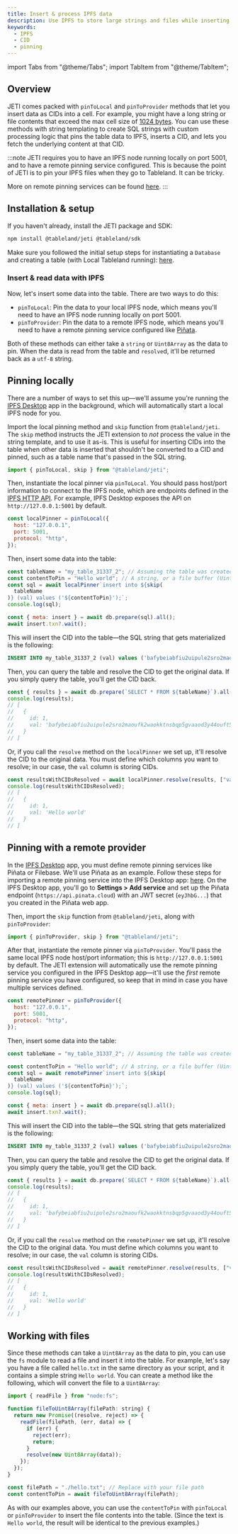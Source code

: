 ```yaml
---
title: Insert & process IPFS data
description: Use IPFS to store large strings and files while inserting CIDs into your table.
keywords:
  - IPFS
  - CID
  - pinning
---
```


import Tabs from "@theme/Tabs";
import TabItem from "@theme/TabItem";

## Overview

JETI comes packed with `pinToLocal` and `pinToProvider` methods that let you insert data as CIDs into a cell. For example, you might have a long string or file contents that exceed the max cell size of [1024 bytes](/fundamentals/limits). You can use these methods with string templating to create SQL strings with custom processing logic that pins the table data to IPFS, inserts a CID, and lets you fetch the underlying content at that CID.

:::note
JETI requires you to have an IPFS node running locally on port 5001, and to have a remote pinning service configured. This is because the point of JETI is to pin your IPFS files when they go to Tableland. It can be tricky.

More on remote pinning services can be found [here](https://docs.ipfs.tech/how-to/work-with-pinning-services/#use-an-existing-pinning-service).
:::

## Installation & setup

If you haven't already, install the JETI package and SDK:

```bash npm2yarn
npm install @tableland/jeti @tableland/sdk
```

Make sure you followed the initial setup steps for instantiating a `Database` and creating a table (with Local Tableland running): [here](/sdk/plugins/#installation--setup).

### Insert & read data with IPFS

Now, let's insert some data into the table. There are two ways to do this:

- `pinToLocal`: Pin the data to your local IPFS node, which means you'll need to have an IPFS node running locally on port 5001.
- `pinToProvider`: Pin the data to a remote IPFS node, which means you'll need to have a remote pinning service configured like [Piñata](https://www.pinata.cloud/dedicated-gateways).

Both of these methods can either take a `string` or `Uint8Array` as the data to pin. When the data is read from the table and `resolve`d, it'll be returned back as a `utf-8` string.

## Pinning locally

There are a number of ways to set this up—we'll assume you're running the [IPFS Desktop](ipns://docs.ipfs.tech/install/ipfs-desktop/) app in the background, which will automatically start a local IPFS node for you.

Import the local pinning method and `skip` function from `@tableland/jeti`. The `skip` method instructs the JETI extension to _not_ process the value in the string template, and to use it as-is. This is useful for inserting CIDs into the table when other data is inserted that shouldn't be converted to a CID and pinned, such as a table name that's passed in the SQL string.

```js
import { pinToLocal, skip } from "@tableland/jeti";
```

Then, instantiate the local pinner via `pinToLocal`. You should pass host/port information to connect to the IPFS node, which are endpoints defined in the [IPFS HTTP API](https://docs.ipfs.tech/reference/http/api/). For example, IPFS Desktop exposes the API on `http://127.0.0.1:5001` by default.

```js
const localPinner = pinToLocal({
  host: "127.0.0.1",
  port: 5001,
  protocol: "http",
});
```

Then, insert some data into the table:

```js
const tableName = "my_table_31337_2"; // Assuming the table was created in the setup steps
const contentToPin = "Hello world"; // A string, or a file buffer (Uint8Array)
const sql = await localPinner`insert into ${skip(
  tableName
)} (val) values ('${contentToPin}');`;
console.log(sql);

const { meta: insert } = await db.prepare(sql).all();
await insert.txn?.wait();
```

This will insert the CID into the table—the SQL string that gets materialized is the following:

```sql
INSERT INTO my_table_31337_2 (val) values ('bafybeiabfiu2uipule2sro2maoufk2waokktnsbqp5gvaaod3y44ouft54');
```

Then, you can query the table and resolve the CID to get the original data. If you simply query the table, you'll get the CID back.

```js
const { results } = await db.prepare(`SELECT * FROM ${tableName}`).all();
console.log(results);
// [
//   {
//     id: 1,
//     val: 'bafybeiabfiu2uipule2sro2maoufk2waokktnsbqp5gvaaod3y44ouft54'
//   }
// ]
```

Or, if you call the `resolve` method on the `localPinner` we set up, it'll resolve the CID to the original data. You must define which columns you want to resolve; in our case, the `val` column is storing CIDs.

```js
const resultsWithCIDsResolved = await localPinner.resolve(results, ["val"]);
console.log(resultsWithCIDsResolved);
// [
//   {
//     id: 1,
//     val: 'Hello world'
//   }
// ]
```

## Pinning with a remote provider

In the [IPFS Desktop](ipns://docs.ipfs.tech/install/ipfs-desktop/) app, you must define remote pinning services like Piñata or Filebase. We'll use Piñata as an example. Follow these steps for importing a remote pinning service into the IPFS Desktop app: [here](ipns://docs.ipfs.tech/how-to/work-with-pinning-services/#use-a-third-party-pinning-service). On the IPFS Desktop app, you'll go to **Settings > Add service** and set up the Piñata endpoint (`https://api.pinata.cloud`) with an JWT secret (`eyJhbG...`) that you created in the Piñata web app.

Then, import the `skip` function from `@tableland/jeti`, along with `pinToProvider`:

```js
import { pinToProvider, skip } from "@tableland/jeti";
```

After that, instantiate the remote pinner via `pinToProvider`. You'll pass the same local IPFS node host/port information; this is `http://127.0.0.1:5001` by default. The JETI extension will automatically use the remote pinning service you configured in the IPFS Desktop app—it'll use the _first_ remote pinning service you have configured, so keep that in mind in case you have multiple services defined.

```js
const remotePinner = pinToProvider({
  host: "127.0.0.1",
  port: 5001,
  protocol: "http",
});
```

Then, insert some data into the table:

```js
const tableName = "my_table_31337_2"; // Assuming the table was created in the setup steps

const contentToPin = "Hello world"; // A string, or a file buffer (Uint8Array)
const sql = await remotePinner`insert into ${skip(
  tableName
)} (val) values ('${contentToPin}');`;
console.log(sql);

const { meta: insert } = await db.prepare(sql).all();
await insert.txn?.wait();
```

This will insert the CID into the table—the SQL string that gets materialized is the following:

```sql
INSERT INTO my_table_31337_2 (val) values ('bafybeiabfiu2uipule2sro2maoufk2waokktnsbqp5gvaaod3y44ouft54');
```

Then, you can query the table and resolve the CID to get the original data. If you simply query the table, you'll get the CID back.

```js
const { results } = await db.prepare(`SELECT * FROM ${tableName}`).all();
console.log(results);
// [
//   {
//     id: 1,
//     val: 'bafybeiabfiu2uipule2sro2maoufk2waokktnsbqp5gvaaod3y44ouft54'
//   }
// ]
```

Or, if you call the `resolve` method on the `remotePinner` we set up, it'll resolve the CID to the original data. You must define which columns you want to resolve; in our case, the `val` column is storing CIDs.

```js
const resultsWithCIDsResolved = await remotePinner.resolve(results, ["val"]);
console.log(resultsWithCIDsResolved);
// [
//   {
//     id: 1,
//     val: 'Hello world'
//   }
// ]
```

## Working with files

Since these methods can take a `Uint8Array` as the data to pin, you can use the `fs` module to read a file and insert it into the table. For example, let's say you have a file called `hello.txt` in the same directory as your script, and it contains a simple string `Hello world`. You can create a method like the following, which will convert the file to a `Uint8Array`:

```js
import { readFile } from "node:fs";

function fileToUint8Array(filePath: string) {
  return new Promise((resolve, reject) => {
    readFile(filePath, (err, data) => {
      if (err) {
        reject(err);
        return;
      }
      resolve(new Uint8Array(data));
    });
  });
}

const filePath = "./hello.txt"; // Replace with your file path
const contentToPin = await fileToUint8Array(filePath);
```

As with our examples above, you can use the `contentToPin` with `pinToLocal` or `pinToProvider` to insert the file contents into the table. (Since the text is `Hello world`, the result will be identical to the previous examples.)
